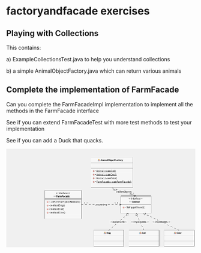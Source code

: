 
# factoryandfacade exercises

## Playing with Collections

This contains:

a) ExampleCollectionsTest.java to help you understand collections

b) a simple AnimalObjectFactory.java which can return various animals

## Complete the implementation of  FarmFacade

Can you complete the FarmFacadeImpl implementation to implement all the methods in the FarmFacade interface

See if you can extend FarmFacadeTest with more test methods to test your implementation

See if you can add a Duck that quacks.

![alt text](../../factoryandfacade/UMLfactoryandfacade/images/facadediagram.png "Figure facadediagram.png")


